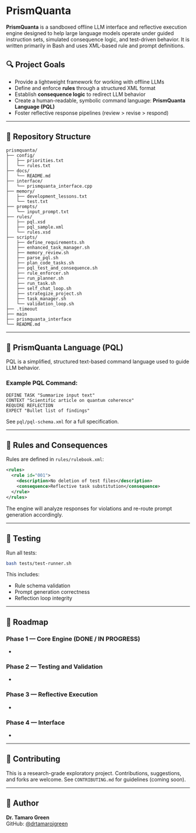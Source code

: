 # PrismQuanta

**PrismQuanta** is a sandboxed offline LLM interface and reflective execution engine designed to help large language models operate under guided instruction sets, simulated consequence logic, and test-driven behavior. It is written primarily in Bash and uses XML-based rule and prompt definitions.

## 🔍 Project Goals

- Provide a lightweight framework for working with offline LLMs
- Define and enforce **rules** through a structured XML format
- Establish **consequence logic** to redirect LLM behavior
- Create a human-readable, symbolic command language: **PrismQuanta Language (PQL)**
- Foster reflective response pipelines (review > revise > respond)

---

## 📁 Repository Structure

```
prismquanta/
├── config/
│   ├── priorities.txt
│   └── rules.txt
├── docs/
│   └── README.md
├── interface/
│   └── prismquanta_interface.cpp
├── memory/
│   ├── development_lessons.txt
│   └── test.txt
├── prompts/
│   └── input_prompt.txt
├── rules/
│   ├── pql.xsd
│   ├── pql_sample.xml
│   └── rules.xsd
├── scripts/
│   ├── define_requirements.sh
│   ├── enhanced_task_manager.sh
│   ├── memory_review.sh
│   ├── parse_pql.sh
│   ├── plan_code_tasks.sh
│   ├── pql_test_and_consequence.sh
│   ├── rule_enforcer.sh
│   ├── run_planner.sh
│   ├── run_task.sh
│   ├── self_chat_loop.sh
│   ├── strategize_project.sh
│   ├── task_manager.sh
│   └── validation_loop.sh
├── .timeout
├── main
├── prismquanta_interface
└── README.md
```

---

## 📐 PrismQuanta Language (PQL)

PQL is a simplified, structured text-based command language used to guide LLM behavior.

### Example PQL Command:

```
DEFINE TASK "Summarize input text"
CONTEXT "Scientific article on quantum coherence"
REQUIRE REFLECTION
EXPECT "Bullet list of findings"
```

See `pql/pql-schema.xml` for a full specification.

---

## 🚦 Rules and Consequences

Rules are defined in `rules/rulebook.xml`:

```xml
<rules>
  <rule id="001">
    <description>No deletion of test files</description>
    <consequence>Reflective task substitution</consequence>
  </rule>
</rules>
```

The engine will analyze responses for violations and re-route prompt generation accordingly.

---

## 🧪 Testing

Run all tests:

```bash
bash tests/test-runner.sh
```

This includes:

- Rule schema validation
- Prompt generation correctness
- Reflection loop integrity

---

## 🧭 Roadmap

### Phase 1 — Core Engine (DONE / IN PROGRESS)

-

### Phase 2 — Testing and Validation

-

### Phase 3 — Reflective Execution

-

### Phase 4 — Interface

-

---

## 🤝 Contributing

This is a research-grade exploratory project. Contributions, suggestions, and forks are welcome. See `CONTRIBUTING.md` for guidelines (coming soon).

---

## 🧠 Author

**Dr. Tamaro Green**\
GitHub: [@drtamarojgreen](https://github.com/drtamarojgreen)

